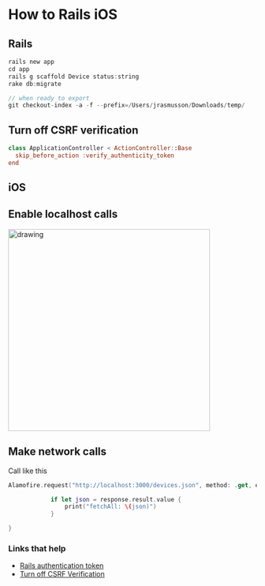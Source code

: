 # How to Rails iOS


## Rails

```swift
rails new app
cd app
rails g scaffold Device status:string
rake db:migrate

// when ready to export
git checkout-index -a -f --prefix=/Users/jrasmusson/Downloads/temp/
```

## Turn off CSRF verification

```swift
class ApplicationController < ActionController::Base
  skip_before_action :verify_authenticity_token
end
```

## iOS

## Enable localhost calls

<img src="https://github.com/jrasmusson/ios-starter-kit/blob/master/howtos/images/localhost-plist.png" alt="drawing" width="409"/>

## Make network calls

Call like this

```swift
Alamofire.request("http://localhost:3000/devices.json", method: .get, encoding: JSONEncoding.default, headers: headers).responseJSON { response in

            if let json = response.result.value {
                print("fetchAll: \(json)")
            }

}
```        

### Links that help

* [Rails authentication token](https://www.joshqn.com/consuming-a-rails-api-using-alamofire/)
* [Turn off CSRF Verification](https://teamtreehouse.com/library/build-a-rails-api/coding-the-api/rails-api-csrf-verification)
